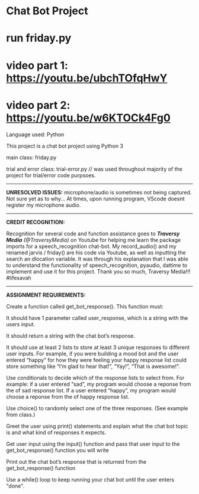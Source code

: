 # Chat Bot Project
# run friday.py
# video part 1: https://youtu.be/ubchTOfqHwY
# video part 2: https://youtu.be/w6KTOCk4Fg0


Language used: Python

This project is a chat bot project using Python 3

main class: friday.py

trial and error class: trial-error.py // was used throughout majority of the project for trial/error code purpsoes. 
__________________________________________________________________________________________

**UNRESOLVED ISSUES:** 
microphone/audio is sometimes not being captured. Not sure yet as to why... At times, upon running program, VScode doesnt register my microphone audio. 
__________________________________________________________________________________________


**CREDIT RECOGNITION:** 

Recognition for several code and function assistance goes to ***Traversy Media*** *(@TraversyMedia)* on Youtube for helping me learn the package imports for a speech_recognition chat-bot. My record_audio() and my renamed jarvis / friday() are his code via Youtube, as well as inputting the search an dlocation variable. It was through his explanation that I was able to understand the functionality of speech_recognition, pyaudio, dattime to implement and use it for this project. Thank you so much, Traversy Media!!! #lifesavah

__________________________________________________________________________________________

**ASSIGNMENT REQUIREMENTS:**

Create a function called get_bot_response(). This function must: 

It should have 1 parameter called user_response, which is a string with the users input. 

It should return a string with the chat bot’s response. 

It should use at least 2 lists to store at least 3 unique responses to different user inputs. For example, if you were building a mood bot and the user entered “happy” for how they were feeling your happy response list could store something like “I’m glad to hear that!”, “Yay!”, “That is awesome!”. 

Use conditionals to decide which of the response lists to select from. For example: if a user entered “sad”, my program would choose a reponse from the of sad response list. If a user entered “happy”, my program would choose a reponse from the of happy response list. 

Use choice() to randomly select one of the three responses. (See example from class.) 

Greet the user using print() statements and explain what the chat bot topic is and what kind of responses it expects.

Get user input using the input() function and pass that user input to the get_bot_response() function you will write

Print out the chat bot’s response that is returned from the get_bot_response() function

Use a while() loop to keep running your chat bot until the user enters "done".

